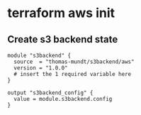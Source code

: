 # terraform aws init

## Create s3 backend state

```
module "s3backend" {
  source  = "thomas-mundt/s3backend/aws"
  version = "1.0.0"
  # insert the 1 required variable here
}
```

```
output "s3backend_config" {
  value = module.s3backend.config
}
```


